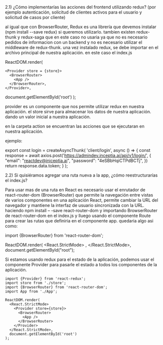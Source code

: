 
2.1) ¿Cómo implementarías las acciones del frontend utilizando redux? (por
ejemplo autenticación, solicitud de clientes activos para el usuario y
solicitud de casos por cliente)
 
 al igual que con BrowserRouter, Redux es una librería que devemos instalar (npm install --save redux) si queremos utilizarlo. tambien existen redux-thunk y redux-saga que en este caso no usaria ya que no es necesario pedidos de informacion con un backend y no es necesario utilizar el middleware de redux-thunk.
 una vez instalado redux, se debe importar en el archivo principal de nuestra aplicación.
 en este caso el index.js 

 ReactDOM.render(

    <Provider store = {store}>
      <BrowserRouter>
        <App />
      </BrowserRouter>,
    </Provider>,
  
  document.getElementById('root')
);

provider es un componente que nos permite utilizar redux en nuestra aplicación.
el store sirve para almacenar los datos de nuestra aplicación. dando un valor inicial a nuestra aplicación.

en la carpeta action se encuentran las acciones que se ejecutaran en nuestra aplicación. 

ejemplo:
  
  
   export const login = createAsyncThunk(
        'client/login',
        async () => {
            const response = await axios.post('https://admindev.inceptia.ai/api/v1/login/', {
                "email": "reactdev@iniceptia.ai",
                "password": "4eSBbHqiCTPdBCTj",
            })
            return response.data.token;
        }
    );
 

2.2) Si quisiéramos agregar una ruta nueva a la app, ¿cómo reestructurarías
el index.js?

Para usar mas de una ruta en React es necesario usar el enrutador de react-router-dom (BrowserRouter) que permite la navegación entre vistas de varios componentes en una aplicación React, permite cambiar la URL del navegador y mantiene la interfaz de usuario sincronizada con la URL.
haciendo npm install – -save react-router-dom y importando BrowserRouter de react-router-dom en el index.js
y lluego usando el componente Route para crear las rutas que definiria en el componente app.
quedaria algo asi como:

import {BrowserRouter} from 'react-router-dom';

ReactDOM.render(
  <React.StrictMode>
       <BrowserRouter>
        <App />
      </BrowserRouter>,
  </React.StrictMode>,
  document.getElementById("root");

 Si estamos usando redux para el estado de la aplicación, podemos usar el componente Provider para pasarle el estado a todos los componentes de la aplicación. 

    import {Provider} from 'react-redux';   
    import store from './store';
    import {BrowserRouter} from 'react-router-dom';
    import App from './App';

    ReactDOM.render(
      <React.StrictMode>
        <Provider store={store}>
          <BrowserRouter>
            <App />
          </BrowserRouter>
        </Provider>
      </React.StrictMode>,
      document.getElementById('root')
    );
